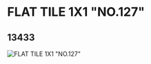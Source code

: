 # FLAT TILE 1X1 "NO.127"
## 13433
![FLAT TILE 1X1 "NO.127"](https://lc-www-live-s.legocdn.com/media/bricks/5/2/6029808.jpg)